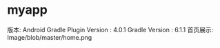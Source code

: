 # myapp
版本:
  Android Gradle Plugin Version : 4.0.1
  Gradle Version : 6.1.1
  首页展示:
  Image/blob/master/home.png
